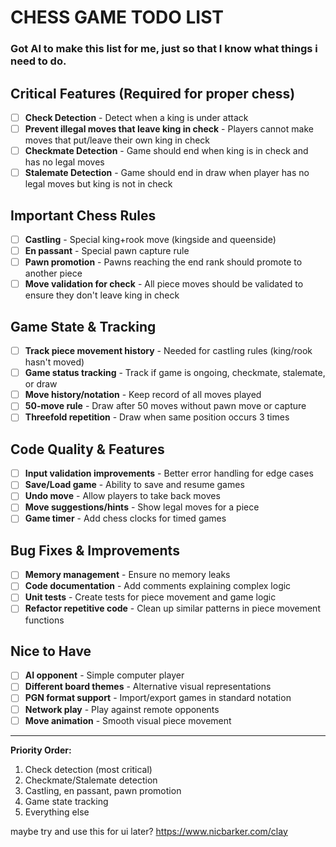 # CHESS GAME TODO LIST
### Got AI to make this list for me, just so that I know what things i need to do.

## Critical Features (Required for proper chess)
- [ ] **Check Detection** - Detect when a king is under attack
- [ ] **Prevent illegal moves that leave king in check** - Players cannot make moves that put/leave their own king in check
- [ ] **Checkmate Detection** - Game should end when king is in check and has no legal moves
- [ ] **Stalemate Detection** - Game should end in draw when player has no legal moves but king is not in check

## Important Chess Rules
- [ ] **Castling** - Special king+rook move (kingside and queenside)
- [ ] **En passant** - Special pawn capture rule
- [ ] **Pawn promotion** - Pawns reaching the end rank should promote to another piece
- [ ] **Move validation for check** - All piece moves should be validated to ensure they don't leave king in check

## Game State & Tracking
- [ ] **Track piece movement history** - Needed for castling rules (king/rook hasn't moved)
- [ ] **Game status tracking** - Track if game is ongoing, checkmate, stalemate, or draw
- [ ] **Move history/notation** - Keep record of all moves played
- [ ] **50-move rule** - Draw after 50 moves without pawn move or capture
- [ ] **Threefold repetition** - Draw when same position occurs 3 times

## Code Quality & Features
- [ ] **Input validation improvements** - Better error handling for edge cases
- [ ] **Save/Load game** - Ability to save and resume games
- [ ] **Undo move** - Allow players to take back moves
- [ ] **Move suggestions/hints** - Show legal moves for a piece
- [ ] **Game timer** - Add chess clocks for timed games

## Bug Fixes & Improvements
- [ ] **Memory management** - Ensure no memory leaks
- [ ] **Code documentation** - Add comments explaining complex logic
- [ ] **Unit tests** - Create tests for piece movement and game logic
- [ ] **Refactor repetitive code** - Clean up similar patterns in piece movement functions

## Nice to Have
- [ ] **AI opponent** - Simple computer player
- [ ] **Different board themes** - Alternative visual representations
- [ ] **PGN format support** - Import/export games in standard notation
- [ ] **Network play** - Play against remote opponents
- [ ] **Move animation** - Smooth visual piece movement

---
**Priority Order:**
1. Check detection (most critical)
2. Checkmate/Stalemate detection
3. Castling, en passant, pawn promotion
4. Game state tracking
5. Everything else

maybe try and use this for ui later?
https://www.nicbarker.com/clay